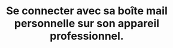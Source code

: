 ---
thematique: thematique--kiTZR7ZZs8EMe4z11DSq
definitions:
- definition-E9kkWzwyQhfj1cbo3tkjC
- definition-cRI7CDWCf1_Jit3-g_CGx
goodPractices:
- good-practice--QJBn0ZMHG1OQ27A_MNIV
risks:
- Infecter ce dernier avec la synchronisation automatique de sa boîte mail et mettre
  en danger son outil de travail.
title: Se connecter avec sa boîte mail personnelle sur son appareil professionnel.
uuid: vulnerability-p8IyglRJrg2PtPCbfHGMo
visibleInCms: true
---